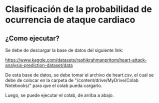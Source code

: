 # Clasificación de la probabilidad de ocurrencia de  ataque cardiaco

## ¿Como ejecutar?

Se debe de descargar la base de datos del siguiente link:

<https://www.kaggle.com/datasets/rashikrahmanpritom/heart-attack-analysis-prediction-dataset/data>

De esta base de datos, se debe tomar el archivo de heart.csv, el cual se debe de colocar en la carpeta de "/content/drive/MyDrive/Colab Notebooks/" para que el colab pueda cargarlo.

Luego, se puede ejecutar el colab, de arriba a abajo.
